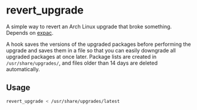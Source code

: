 # revert_upgrade

A simple way to revert an Arch Linux upgrade that broke something. Depends on [expac](https://github.com/falconindy/expac).

A hook saves the versions of the upgraded packages before performing the upgrade and saves them in a file so that you can easily downgrade all upgraded packages at once later.
Package lists are created in `/usr/share/upgrades/`, and files older than 14 days are deleted automatically.

## Usage

```sh
revert_upgrade < /usr/share/upgrades/latest
```
